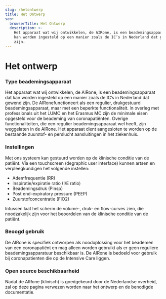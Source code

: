 ```yaml
---
slug: /hetontwerp
title: Het Ontwerp
seo:
  browserTitle: Het Ontwerp
  description: >-
    Het apparaat wat wij ontwikkelen, de AIRone, is een beademingsapparaat dat
    kan worden ingesteld op een manier zoals de IC’s in Nederland dat gewend
    zijn.
---
```

<!--StartFragment-->

# Het ontwerp

### **Type beademingsapparaat**

Het apparaat wat wij ontwikkelen, de AIRone, is een beademingsapparaat dat kan worden ingesteld op een manier zoals de IC’s in Nederland dat gewend zijn. De AIRonefunctioneert als een regulier, drukgestuurd beademingsapparaat, maar met een beperkte functionaliteit. In overleg met professionals uit het LUMC en het Erasmus MC zijn de minimale eisen opgesteld voor de beademing van coronapatiënten. Overige functionaliteiten, die een regulier beademingsapparaat wel heeft, zijn weggelaten in de AIRone. Het apparaat dient aangesloten te worden op de bestaande zuurstof- en perslucht aansluitingen in het ziekenhuis.

### Instellingen

Met ons systeem kan gestuurd worden op de klinische conditie van de patiënt. Via een touchscreen (degraphic user interface) kunnen artsen en verpleegkundigen het volgende instellen:

   * Ademfrequentie (RR)
   * Inspiratie/expiratie ratio (I/E ratio)
   * Beademingsdruk (Pinsp)
   * Post end-expiratory pressure (PEEP)
   * Zuurstofconcentratie (FiO2)

Intussen laat het scherm de volume-, druk- en flow-curves zien, die noodzakelijk zijn voor het beoordelen van de klinische conditie van de patiënt.

### Beoogd gebruik

De AIRone is specifiek ontworpen als noodoplossing voor het beademen van een coronapatiënt en mag alleen worden gebruikt als er geen reguliere beademingsapparatuur beschikbaar is. De AIRone is bedoeld voor gebruik bij coronapatienten die op de Intensive Care liggen.

### Open source beschikbaarheid

Nadat de AIRone (klinisch) is goedgekeurd door de Nederlandse overheid, zal op deze pagina verwezen worden naar het ontwerp en de benodigde documentatie.

<!--EndFragment-->